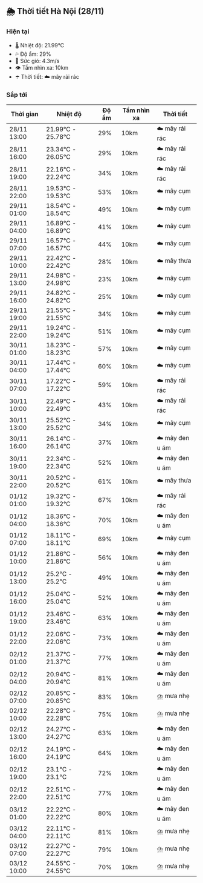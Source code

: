 ## 🌦️ Thời tiết Hà Nội (28/11)

### Hiện tại

- 🌡️ Nhiệt độ: 21.99℃
- 💦 Độ ẩm: 29%
- 💨 Sức gió: 4.3m/s
- 👁️ Tầm nhìn xa: 10km
- ☂️ Thời tiết: ☁️ mây rải rác

### Sắp tới

| Thời gian | Nhiệt độ | Độ ẩm | Tầm nhìn xa | Thời tiết |
| --- | --- | --- | --- | --- |
| 28/11 13:00 | 21.99℃ - 25.78℃ | 29% | 10km | ☁️ mây rải rác |
| 28/11 16:00 | 23.34℃ - 26.05℃ | 29% | 10km | ☁️ mây rải rác |
| 28/11 19:00 | 22.16℃ - 22.24℃ | 34% | 10km | ☁️ mây rải rác |
| 28/11 22:00 | 19.53℃ - 19.53℃ | 53% | 10km | ☁️ mây cụm |
| 29/11 01:00 | 18.54℃ - 18.54℃ | 49% | 10km | ☁️ mây cụm |
| 29/11 04:00 | 16.89℃ - 16.89℃ | 41% | 10km | ☁️ mây cụm |
| 29/11 07:00 | 16.57℃ - 16.57℃ | 44% | 10km | ☁️ mây cụm |
| 29/11 10:00 | 22.42℃ - 22.42℃ | 28% | 10km | ☁️ mây thưa |
| 29/11 13:00 | 24.98℃ - 24.98℃ | 23% | 10km | ☁️ mây cụm |
| 29/11 16:00 | 24.82℃ - 24.82℃ | 25% | 10km | ☁️ mây cụm |
| 29/11 19:00 | 21.55℃ - 21.55℃ | 34% | 10km | ☁️ mây cụm |
| 29/11 22:00 | 19.24℃ - 19.24℃ | 51% | 10km | ☁️ mây cụm |
| 30/11 01:00 | 18.23℃ - 18.23℃ | 57% | 10km | ☁️ mây cụm |
| 30/11 04:00 | 17.44℃ - 17.44℃ | 60% | 10km | ☁️ mây cụm |
| 30/11 07:00 | 17.22℃ - 17.22℃ | 59% | 10km | ☁️ mây rải rác |
| 30/11 10:00 | 22.49℃ - 22.49℃ | 43% | 10km | ☁️ mây rải rác |
| 30/11 13:00 | 25.52℃ - 25.52℃ | 34% | 10km | ☁️ mây cụm |
| 30/11 16:00 | 26.14℃ - 26.14℃ | 37% | 10km | ☁️ mây đen u ám |
| 30/11 19:00 | 22.34℃ - 22.34℃ | 52% | 10km | ☁️ mây đen u ám |
| 30/11 22:00 | 20.52℃ - 20.52℃ | 61% | 10km | ☁️ mây thưa |
| 01/12 01:00 | 19.32℃ - 19.32℃ | 67% | 10km | ☁️ mây rải rác |
| 01/12 04:00 | 18.36℃ - 18.36℃ | 70% | 10km | ☁️ mây đen u ám |
| 01/12 07:00 | 18.11℃ - 18.11℃ | 69% | 10km | ☁️ mây cụm |
| 01/12 10:00 | 21.86℃ - 21.86℃ | 56% | 10km | ☁️ mây đen u ám |
| 01/12 13:00 | 25.2℃ - 25.2℃ | 49% | 10km | ☁️ mây đen u ám |
| 01/12 16:00 | 25.04℃ - 25.04℃ | 52% | 10km | ☁️ mây đen u ám |
| 01/12 19:00 | 23.46℃ - 23.46℃ | 63% | 10km | ☁️ mây đen u ám |
| 01/12 22:00 | 22.06℃ - 22.06℃ | 73% | 10km | ☁️ mây đen u ám |
| 02/12 01:00 | 21.37℃ - 21.37℃ | 77% | 10km | ☁️ mây đen u ám |
| 02/12 04:00 | 20.94℃ - 20.94℃ | 81% | 10km | ☁️ mây đen u ám |
| 02/12 07:00 | 20.85℃ - 20.85℃ | 83% | 10km | ⛈️ mưa nhẹ |
| 02/12 10:00 | 22.28℃ - 22.28℃ | 75% | 10km | ⛈️ mưa nhẹ |
| 02/12 13:00 | 24.27℃ - 24.27℃ | 63% | 10km | ☁️ mây đen u ám |
| 02/12 16:00 | 24.19℃ - 24.19℃ | 64% | 10km | ☁️ mây đen u ám |
| 02/12 19:00 | 23.1℃ - 23.1℃ | 72% | 10km | ☁️ mây đen u ám |
| 02/12 22:00 | 22.51℃ - 22.51℃ | 77% | 10km | ☁️ mây đen u ám |
| 03/12 01:00 | 22.22℃ - 22.22℃ | 80% | 10km | ☁️ mây đen u ám |
| 03/12 04:00 | 22.11℃ - 22.11℃ | 81% | 10km | ⛈️ mưa nhẹ |
| 03/12 07:00 | 22.27℃ - 22.27℃ | 79% | 10km | ⛈️ mưa nhẹ |
| 03/12 10:00 | 24.55℃ - 24.55℃ | 70% | 10km | ⛈️ mưa nhẹ |

